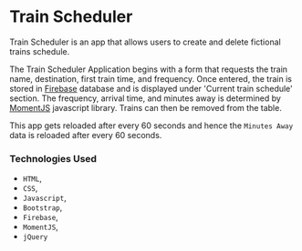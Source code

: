 # Train Scheduler

Train Scheduler is an app that allows users to create and delete fictional trains schedule.

The Train Scheduler Application begins with a form that requests the train name, destination, first train time, and frequency. Once entered, the train is stored in [Firebase](https://firebase.google.com/) database and is displayed under 'Current train schedule' section. The frequency, arrival time, and minutes away is determined by [MomentJS](https://momentjs.com/) javascript library. Trains can then be removed from the table.

This app gets reloaded after every 60 seconds and hence the `Minutes Away` data is reloaded after every 60 seconds.

### Technologies Used
* `HTML`,
* `CSS`, 
* `Javascript`,
* `Bootstrap`, 
* `Firebase`, 
* `MomentJS`, 
* `jQuery`
